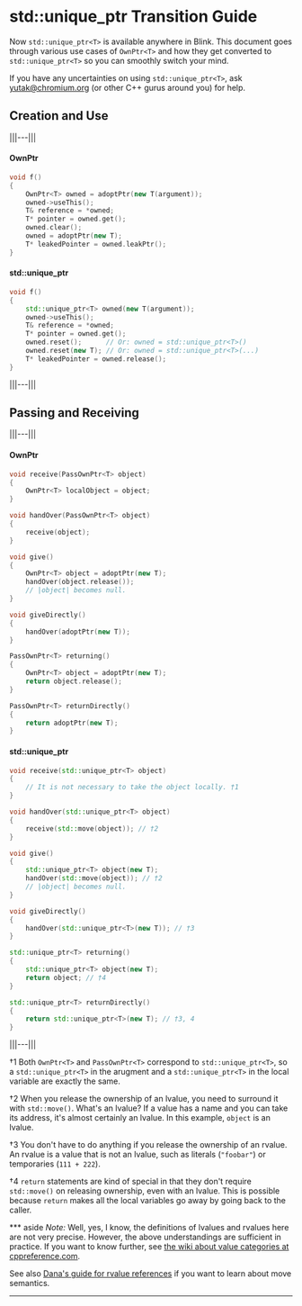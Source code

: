 # std::unique_ptr Transition Guide

Now `std::unique_ptr<T>` is available anywhere in Blink. This document goes through various use cases of `OwnPtr<T>`
and how they get converted to `std::unique_ptr<T>` so you can smoothly switch your mind.

If you have any uncertainties on using `std::unique_ptr<T>`, ask yutak@chromium.org (or other C++ gurus around you)
for help.

## Creation and Use

|||---|||
#### OwnPtr

```c++
void f()
{
    OwnPtr<T> owned = adoptPtr(new T(argument));
    owned->useThis();
    T& reference = *owned;
    T* pointer = owned.get();
    owned.clear();
    owned = adoptPtr(new T);
    T* leakedPointer = owned.leakPtr();
}
```

#### std::unique_ptr

```c++
void f()
{
    std::unique_ptr<T> owned(new T(argument));
    owned->useThis();
    T& reference = *owned;
    T* pointer = owned.get();
    owned.reset();      // Or: owned = std::unique_ptr<T>()
    owned.reset(new T); // Or: owned = std::unique_ptr<T>(...)
    T* leakedPointer = owned.release();
}
```
|||---|||

## Passing and Receiving

|||---|||
#### OwnPtr

```c++
void receive(PassOwnPtr<T> object)
{
    OwnPtr<T> localObject = object;
}

void handOver(PassOwnPtr<T> object)
{
    receive(object);
}

void give()
{
    OwnPtr<T> object = adoptPtr(new T);
    handOver(object.release());
    // |object| becomes null.
}

void giveDirectly()
{
    handOver(adoptPtr(new T));
}

PassOwnPtr<T> returning()
{
    OwnPtr<T> object = adoptPtr(new T);
    return object.release();
}

PassOwnPtr<T> returnDirectly()
{
    return adoptPtr(new T);
}
```

#### std::unique_ptr

```c++
void receive(std::unique_ptr<T> object)
{
    // It is not necessary to take the object locally. †1
}

void handOver(std::unique_ptr<T> object)
{
    receive(std::move(object)); // †2
}

void give()
{
    std::unique_ptr<T> object(new T);
    handOver(std::move(object)); // †2
    // |object| becomes null.
}

void giveDirectly()
{
    handOver(std::unique_ptr<T>(new T)); // †3
}

std::unique_ptr<T> returning()
{
    std::unique_ptr<T> object(new T);
    return object; // †4
}

std::unique_ptr<T> returnDirectly()
{
    return std::unique_ptr<T>(new T); // †3, 4
}
```

|||---|||

†1 Both `OwnPtr<T>` and `PassOwnPtr<T>` correspond to `std::unique_ptr<T>`, so a `std::unique_ptr<T>` in the
arugment and a `std::unique_ptr<T>` in the local variable are exactly the same.

†2 When you release the ownership of an lvalue, you need to surround it with `std::move()`. What's an lvalue? If
a value has a name and you can take its address, it's almost certainly an lvalue. In this example, `object` is
an lvalue.

†3 You don't have to do anything if you release the ownership of an rvalue. An rvalue is a value that is not
an lvalue, such as literals (`"foobar"`) or temporaries (`111 + 222`).

†4 `return` statements are kind of special in that they don't require `std::move()` on releasing ownership, even with
an lvalue. This is possible because `return` makes all the local variables go away by going back to the caller.

*** aside
*Note:* Well, yes, I know, the definitions of lvalues and rvalues here are not very precise. However, the above
understandings are sufficient in practice. If you want to know further, see
[the wiki about value categories at cppreference.com](http://en.cppreference.com/w/cpp/language/value_category).

See also [Dana's guide for rvalue references](https://sites.google.com/a/chromium.org/dev/rvalue-references)
if you want to learn about move semantics.
***
